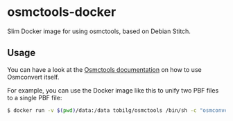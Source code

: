 # osmctools-docker
Slim Docker image for using osmctools, based on Debian Stitch.

## Usage

You can have a look at the [Osmctools documentation](https://wiki.openstreetmap.org/wiki/Osmconvert) on how to use Osmconvert itself. 

For example, you can use the Docker image like this to unify two PBF files to a single PBF file:

```bash
$ docker run -v $(pwd)/data:/data tobilg/osmctools /bin/sh -c "osmconvert /data/region1.pbf --out-o5m | osmconvert - /data/region2.pbf -o=/data/all.pbf"
```
